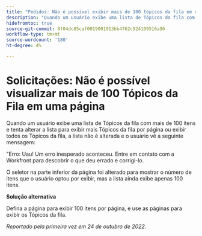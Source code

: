 ```yaml
---
title: "Pedidos: Não é possível exibir mais de 100 tópicos da fila em uma página"
description: "Quando um usuário exibe uma lista de Tópicos da fila com mais de 100 itens e tenta alterar a lista para exibir mais Tópicos da fila por página ou exibir todos os Tópicos da fila, a lista não muda e o usuário vê uma mensagem de erro."
hidefromtoc: true
source-git-commit: 8f04dc85caf0019001913bb4762c924109516a96
workflow-type: tm+mt
source-wordcount: '180'
ht-degree: 4%

---
```



# Solicitações: Não é possível visualizar mais de 100 Tópicos da Fila em uma página

Quando um usuário exibe uma lista de Tópicos da fila com mais de 100 itens e tenta alterar a lista para exibir mais Tópicos da fila por página ou exibir todos os Tópicos da fila, a lista não é alterada e o usuário vê a seguinte mensagem:

&quot;Erro: Uau! Um erro inesperado aconteceu. Entre em contato com a Workfront para descobrir o que deu errado e corrigi-lo.

O seletor na parte inferior da página foi alterado para mostrar o número de itens que o usuário optou por exibir, mas a lista ainda exibe apenas 100 itens.

**Solução alternativa**

Defina a página para exibir 100 itens por página, e use as páginas para exibir os Tópicos da fila.

_Reportado pela primeira vez em 24 de outubro de 2022._

